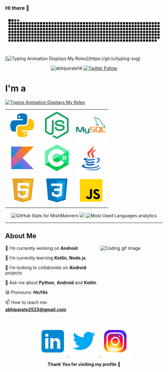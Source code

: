 ### Hi there 👋

<picture>
  <img alt="github contribution grid snake animation" src="https://github.com/abhiparate14/abhiparate14/blob/output/github-contribution-grid-snake-dark.svg">
</picture>


[![Typing Animation Displays My Roles](https://readme-typing-svg.herokuapp.com?color=%2336BCF7&lines=Hello+I'm+Abhikumar+Parate;Welcome+to+my+Github+profile;)](https://git.io/typing-svg)

<!-- Profile Views -->
<p align="center">
<img src="https://komarev.com/ghpvc/?username=abhiparate14&label=Github%20Profile%20Views&color=blueviolet&style=flat-square" alt="abhiparate14" />
<a href="https://twitter.com/beingabhiparate" target="_blank">
<img alt="Twitter Follow" src="https://img.shields.io/twitter/follow/beingabhiparate?color=blue&logo=Twitter&style=flat-square">
</a>
</p>

# I'm a

[![Typing Animation Displays My Roles](https://readme-typing-svg.herokuapp.com?color=%2336BCF7&lines=Full+Stack+Engineer)](https://git.io/typing-svg)

<!-- Skills as a table -->
<table>
<tr>
<td><img src="https://github.com/abhiparate14/abhiparate14/blob/main/icons/python.svg" alt="python icon" /></td>
<td><img src="https://github.com/abhiparate14/abhiparate14/blob/main/icons/node-js.svg" alt="node.js icon" /></td>
<td><img src="https://github.com/abhiparate14/abhiparate14/blob/main/icons/mysql-logo.svg" alt="sql icon" /></td>
</tr>
<tr>
<td><img src="https://github.com/abhiparate14/abhiparate14/blob/main/icons/kotlin.svg" alt="kotlin icon" /></td>
<td><img src="https://github.com/abhiparate14/abhiparate14/blob/main/icons/c-sharp-logo-2.svg" alt="c# icon" /></td>
<td><img src="https://github.com/abhiparate14/abhiparate14/blob/main/icons/java.svg" alt="java icon" /></td>
</tr>
<tr>
<td><img src="https://github.com/abhiparate14/abhiparate14/blob/main/icons/html-5.svg" alt="html icon" /></td>
<td><img src="https://github.com/abhiparate14/abhiparate14/blob/main/icons/css3.svg" alt="css icon" /></td>
<td><img src="https://github.com/abhiparate14/abhiparate14/blob/main/icons/javascript.svg" alt="javascript icon" /></td>
</tr>
</table>

<!-- Github Stats, coding streak, Most used languages analytics-->
<p align="center">
<img src="https://github-readme-stats-sigma-five.vercel.app/api?username=abhiparate14&show_icons=true&include_all_commits=true&count_private=true&theme=jolly&layout=compact" alt="GitHub Stats for MishManners" width="700"/>
<img src="https://github-readme-streak-stats.herokuapp.com?user=abhiparate14&theme=jolly" width="700"/>
<img src="https://github-readme-stats-sigma-five.vercel.app/api/top-langs?username=abhiparate14&show_icons=true&locale=en&layout=compact&theme=jolly" alt="Most Used Languages analytics" width="700"/>
</p>

---

<!-- About Me Section -->

## About Me

<!-- Coding GIF image -->
<img align="right" width="200" height="200" src="https://raw.githubusercontent.com/royrustdev/royrustdev/main/assets/img/coding.gif" alt="Coding gif image" />

🔭 I’m currently working on **Android**

🌱 I’m currently learning **Kotlin**, **Node.js**

👯 I’m looking to _collaborate_ on **Android** projects

💬 Ask me about **Python**, **Android** and **Kotlin**

😄 Pronouns: **_He/His_**

📫 How to reach me: **abhiparate2523@gmail.com**

<br />
<!-- Contact Section -->

<p align="center">
<a href="https://www.linkedin.com/in/abhikumar-parate-46a23a130/" target="_blank">
<img src="https://github.com/abhiparate14/abhiparate14/blob/main/icons/linkedin.svg" alt="my linkedin account" />
</a>
<a href="https://twitter.com/beingabhiparate" target="_blank">
<img src="https://github.com/abhiparate14/abhiparate14/blob/main/icons/twitter.svg" alt="my twitter account" />
</a>
<a href="https://www.instagram.com/being_abhi_parate/" target="_blank">
<img src="https://github.com/abhiparate14/abhiparate14/blob/main/icons/instagram.svg" alt="my instagram account" />
</a>
</p>

<p align="center"><b>Thank You for visiting my profile 🙏</b></p>

